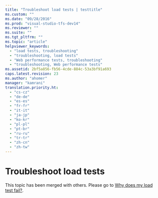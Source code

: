 ```yaml
---
title: "Troubleshoot load tests | testtitle"
ms.custom: ""
ms.date: "09/28/2016"
ms.prod: "visual-studio-tfs-dev14"
ms.reviewer: ""
ms.suite: ""
ms.tgt_pltfrm: ""
ms.topic: "article"
helpviewer_keywords: 
  - "load tests, troubleshooting"
  - "troubleshooting, load tests"
  - "Web performance tests, troubleshooting"
  - "troubleshooting, Web performance tests"
ms.assetid: 2bf5a856-fb56-4cde-884c-53a3bf91a693
caps.latest.revision: 23
ms.author: "ahomer"
manager: "kamrani"
translation.priority.ht: 
  - "cs-cz"
  - "de-de"
  - "es-es"
  - "fr-fr"
  - "it-it"
  - "ja-jp"
  - "ko-kr"
  - "pl-pl"
  - "pt-br"
  - "ru-ru"
  - "tr-tr"
  - "zh-cn"
  - "zh-tw"
---
```

# Troubleshoot load tests
This topic has been merged with others. Please go to [Why does my load test fail?](http://msdn.microsoft.com/en-us/7041cbcf-9ab1-4579-98ff-8f296aeaded4).